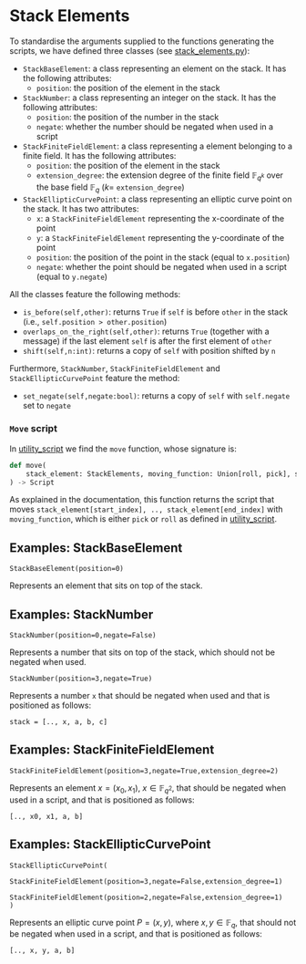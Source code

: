 #  Stack Elements

To standardise the arguments supplied to the functions generating the scripts, we have defined three classes (see [stack_elements.py](../src/zkscript/types/stack_elements.py)):
- `StackBaseElement`: a class representing an element on the stack. It has the following attributes:
    - `position`: the position of the element in the stack
- `StackNumber`: a class representing an integer on the stack. It has the following attributes:
    - `position`: the position of the number in the stack
    - `negate`: whether the number should be negated when used in a script
- `StackFiniteFieldElement`: a class representing a element belonging to a finite field. It has the following attributes:
    - `position`: the position of the element in the stack
    - `extension_degree`: the extension degree of the finite field $\mathbb{F}_{q^k}$ over the base field $\mathbb{F}_q$ ($k =$ `extension_degree`)
- `StackEllipticCurvePoint`: a class representing an elliptic curve point on the stack. It has two attributes:
    - `x`: a `StackFiniteFieldElement` representing the x-coordinate of the point
    - `y`: a `StackFiniteFieldElement` representing the y-coordinate of the point
    - `position`: the position of the point in the stack (equal to `x.position`)
    - `negate`: whether the point should be negated when used in a script (equal to `y.negate`)

All the classes feature the following methods:
- `is_before(self,other)`: returns `True` if `self` is before `other` in the stack (i.e., `self.position > other.position`)
- `overlaps_on_the_right(self,other)`: returns `True` (together with a message) if the last element `self` is after the first element of `other`
- `shift(self,n:int)`: returns a copy of `self` with position shifted by `n`

Furthermore, `StackNumber`, `StackFiniteFieldElement` and `StackEllipticCurvePoint` feature the method:
- `set_negate(self,negate:bool)`: returns a copy of `self` with `self.negate` set to `negate`

### `Move` script

In [utility_script](../src/zkscript/util/utility_scripts.py) we find the `move` function, whose signature is:

```python
def move(
    stack_element: StackElements, moving_function: Union[roll, pick], start_index: int = 0, end_index: int | None = None
) -> Script
```

As explained in the documentation, this function returns the script that moves `stack_element[start_index], .., stack_element[end_index]` with `moving_function`, which is either `pick` or `roll` as defined in [utility_script](../src/zkscript/util/utility_scripts.py).

## Examples: StackBaseElement

```
StackBaseElement(position=0)
```

Represents an element that sits on top of the stack.

## Examples: StackNumber

```
StackNumber(position=0,negate=False)
```

Represents a number that sits on top of the stack, which should not be negated when used.

```
StackNumber(position=3,negate=True)
```

Represents a number `x` that should be negated when used and that is positioned as follows:

```
stack = [.., x, a, b, c]
```

## Examples: StackFiniteFieldElement

```
StackFiniteFieldElement(position=3,negate=True,extension_degree=2)
```

Represents an element $x = (x_0, x_1)$, $x \in \mathbb{F}_{q^2}$, that should be negated when used in a script, and that is positioned as follows:
```
[.., x0, x1, a, b]
```

## Examples: StackEllipticCurvePoint

```
StackEllipticCurvePoint(
    StackFiniteFieldElement(position=3,negate=False,extension_degree=1)
    StackFiniteFieldElement(position=2,negate=False,extension_degree=1)
)
```

Represents an elliptic curve point $P = (x,y)$, where $x, y \in \mathbb{F}_q$, that should not be negated when used in a script, and that is positioned as follows:
```
[.., x, y, a, b]
```